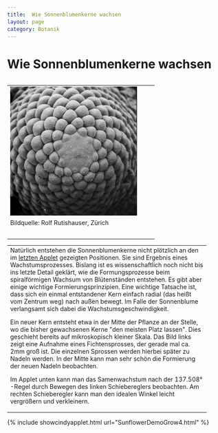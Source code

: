 ```yaml
---
title:  Wie Sonnenblumenkerne wachsen
layout: page
category: Botanik
---
```

<div class="content"><h1><a name="Wie_Sonnenblumenkerne_wachsen"></a>  Wie Sonnenblumenkerne wachsen </h1>
<table  align="left"><tr><td>  <img src="images/BotanikD5/MikroX.png" alt="MikroX.png" width='295' height='300' />
</td><td width="20"></td></tr>
<tr><td>Bildquelle: Rolf Rutishauser, Zürich</td></tr>
<tr><td height="20"></td></tr></table>
<table><tr><td width="450" >
Natürlich entstehen die Sonnenblumenkerne
nicht plötzlich an den im <a href="{{ '/Botanik/5-4.html' | relative_url }}">letzten Applet</a> gezeigten Positionen. Sie sind Ergebnis eines Wachstumsprozesses.
Bislang ist es wissenschaftlich noch nicht bis ins letzte Detail geklärt,
wie die Formungsprozesse beim spiralförmigen Wachsum von Blütenständen entstehen.
Es gibt aber einige wichtige Formierungsprinzipien.
Eine wichtige Tatsache ist, dass sich ein einmal entstandener Kern einfach radial (das heißt vom Zentrum weg)
nach außen bewegt. Im Falle der Sonnenblume verlangsamt sich dabei die Wachstumsgeschwindigkeit.
<p></p>
Ein neuer Kern entsteht etwa in der Mitte der Pflanze an der Stelle, wo die bisher gewachsenen Kerne
"den meisten Platz lassen". Dies geschieht bereits auf mikroskopisch kleiner
Skala. Das Bild links zeigt eine Aufnahme eines Fichtensprosses, der gerade mal ca. 2mm groß ist.
Die einzelnen Sprossen werden hierbei später zu Nadeln werden.
In der Mitte kann man sehr schön die Formierung der neuen
Nadeln beobachten.
<p></p>
Im Applet unten kann man das Samenwachstum nach der 137.508° -Regel durch Bewegen des linken Schiebereglers beobachten.
Am rechten  Schieberegler kann man den idealen Winkel leicht vergrößern und verkleinern.
<p></p>
<p></p>
<p></p>
</td></tr>
</table>
{% include showcindyapplet.html url="SunflowerDemoGrow4.html" %}

